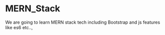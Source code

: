 # MERN_Stack
We are going to learn MERN stack tech including Bootstrap and js features like es6 etc..,
